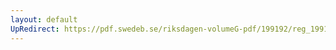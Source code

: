 ```yaml
---
layout: default
UpRedirect: https://pdf.swedeb.se/riksdagen-volumeG-pdf/199192/reg_199192/reg_199192_0562.pdf
---
```

